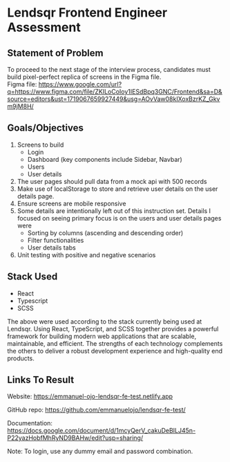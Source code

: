 # Lendsqr Frontend Engineer Assessment 


## Statement of Problem
To proceed  to the next stage of the interview process, candidates must build pixel-perfect replica of screens in the Figma file.  
Figma file: https://www.google.com/url?q=https://www.figma.com/file/ZKILoCoIoy1IESdBpq3GNC/Frontend&sa=D&source=editors&ust=1719067659927449&usg=AOvVaw08kIXoxBzrKZ_Gkvm9jM8H/


## Goals/Objectives
1. Screens to build
    - Login
    - Dashboard (key components include Sidebar, Navbar)
    - Users
    - User details
2. The user pages should pull data from a mock api with 500 records
3. Make use of localStorage  to store and retrieve user details on the user details page.
4. Ensure screens are mobile responsive
5. Some details are intentionally left out of this instruction set. Details I focused on seeing primary focus is on the users and user details pages were
    - Sorting by columns (ascending and descending order)
    - Filter functionalities
    - User details tabs
6. Unit testing with positive and negative scenarios


## Stack Used
* React
* Typescript
* SCSS

The above were used according to the stack currently being used at Lendsqr.
Using React, TypeScript, and SCSS together provides a powerful framework for building modern web applications that are scalable, maintainable, and efficient. The strengths of each technology complements the others to deliver a robust development experience and high-quality end products.


## Links To Result

Website: https://emmanuel-ojo-lendsqr-fe-test.netlify.app

GitHub repo: https://github.com/emmanuelojo/lendsqr-fe-test/

Documentation: https://docs.google.com/document/d/1mcyQerV_cakuDeBILJ45n-P22yazHobfMhRyND9BAHw/edit?usp=sharing/

Note: To login, use any dummy email and password combination.
